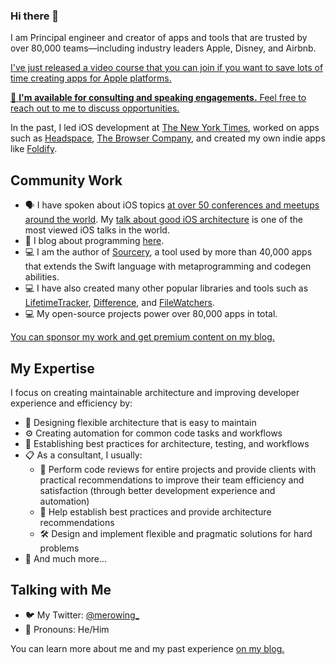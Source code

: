 ### Hi there 👋

I am Principal engineer and creator of apps and tools that are trusted by over 80,000 teams—including industry leaders Apple, Disney, and Airbnb.

[I've just released a video course that you can join if you want to save lots of time creating apps for Apple platforms.](https://swiftystack.com/)

[🚀 **I'm available for consulting and speaking engagements.** Feel free to reach out to me to discuss opportunities.](https://www.merowing.info/consulting)

In the past, I led iOS development at [The New York Times](https://www.nytimes.com), worked on apps such as [Headspace](https://headspace.com), [The Browser Company](https://thebrowser.company), and created my own indie apps like [Foldify](http://foldifyapp.com).

## Community Work

- 🗣  I have spoken about iOS topics [at over 50 conferences and meetups around the world](http://merowing.info/speaking/). My [talk about good iOS architecture](https://academy.realm.io/posts/krzysztof-zablocki-mDevCamp-ios-architecture-mvvm-mvc-viper/) is one of the most viewed iOS talks in the world.
- 📝  I blog about programming [here](http://merowing.info).
- 💻  I am the author of [Sourcery](https://github.com/krzysztofzablocki/Sourcery), a tool used by more than 40,000 apps that extends the Swift language with metaprogramming and codegen abilities.
- 💻  I have also created many other popular libraries and tools such as [LifetimeTracker](https://github.com/krzysztofzablocki/LifetimeTracker), [Difference](https://github.com/krzysztofzablocki/Difference), and [FileWatchers](https://github.com/krzysztofzablocki/KZFileWatchers).
- 💻  My open-source projects power over 80,000 apps in total.

[You can sponsor my work and get premium content on my blog.](https://www.merowing.info/membership)

## My Expertise

I focus on creating maintainable architecture and improving developer experience and efficiency by:
- 🤔  Designing flexible architecture that is easy to maintain
- ⚙️  Creating automation for common code tasks and workflows
- 👥  Establishing best practices for architecture, testing, and workflows
- 📋  As a consultant, I usually:
  - 🤔  Perform code reviews for entire projects and provide clients with practical recommendations to improve their team efficiency and satisfaction (through better development experience and automation)
  - 👥  Help establish best practices and provide architecture recommendations
  - 🛠️  Design and implement flexible and pragmatic solutions for hard problems
- 🧙  And much more...

## Talking with Me

- 🐦  My Twitter: [@merowing_](https://twitter.com/merowing_)
- 💬  Pronouns: He/Him

You can learn more about me and my past experience [on my blog.](https://www.merowing.info/)
